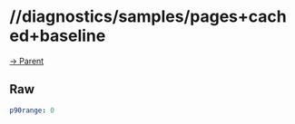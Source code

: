 
# //diagnostics/samples/pages+cached+baseline

[→ Parent](../..)


## Raw


```yaml
p90range: 0

```

